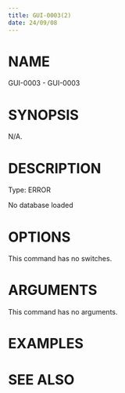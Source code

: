 ```yaml
---
title: GUI-0003(2)
date: 24/09/08
---
```


# NAME

GUI-0003 - GUI-0003

# SYNOPSIS

N/A.

# DESCRIPTION

Type: ERROR

No database loaded

# OPTIONS

This command has no switches.

# ARGUMENTS

This command has no arguments.

# EXAMPLES

# SEE ALSO
